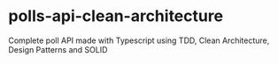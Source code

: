 # polls-api-clean-architecture
Complete poll API made with Typescript using TDD, Clean Architecture, Design Patterns and SOLID
